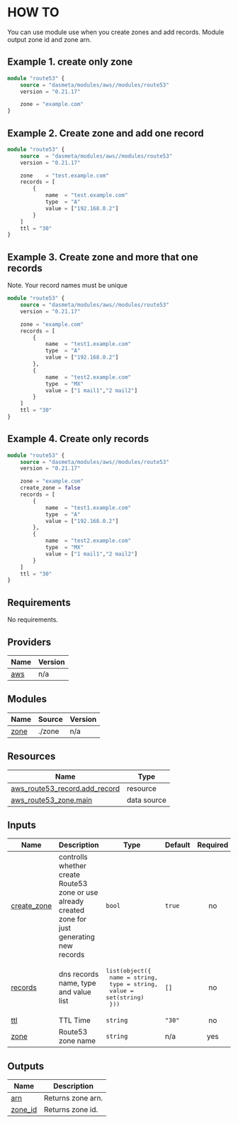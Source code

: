 # HOW TO

You can use module use when you create zones and add records.
Module output zone id and zone arn.

## Example 1. create only zone

```terraform
module "route53" {
    source = "dasmeta/modules/aws//modules/route53"
    version = "0.21.17"

    zone = "example.com"
}
```

## Example 2. Create zone and add one record

```terraform
module "route53" {
    source  = "dasmeta/modules/aws//modules/route53"
    version = "0.21.17"

    zone    = "test.example.com"
    records = [
        {
            name  = "test.example.com"
            type  = "A"
            value = ["192.168.0.2"]
        }
    ]
    ttl = "30"
}
```

## Example 3. Create zone and more that one records

Note. Your record names must be unique

```terraform
module "route53" {
    source = "dasmeta/modules/aws//modules/route53"
    version = "0.21.17"

    zone = "example.com"
    records = [
        {
            name  = "test1.example.com"
            type  = "A"
            value = ["192.168.0.2"]
        },
        {
            name  = "test2.example.com"
            type  = "MX"
            value = ["1 mail1","2 mail2"]
        }
    ]
    ttl = "30"
}
```

## Example 4. Create only records

```terraform
module "route53" {
    source = "dasmeta/modules/aws//modules/route53"
    version = "0.21.17"

    zone = "example.com"
    create_zone = false
    records = [
        {
            name  = "test1.example.com"
            type  = "A"
            value = ["192.168.0.2"]
        },
        {
            name  = "test2.example.com"
            type  = "MX"
            value = ["1 mail1","2 mail2"]
        }
    ]
    ttl = "30"
}
```

<!-- BEGINNING OF PRE-COMMIT-TERRAFORM DOCS HOOK -->
## Requirements

No requirements.

## Providers

| Name | Version |
|------|---------|
| <a name="provider_aws"></a> [aws](#provider\_aws) | n/a |

## Modules

| Name | Source | Version |
|------|--------|---------|
| <a name="module_zone"></a> [zone](#module\_zone) | ./zone | n/a |

## Resources

| Name | Type |
|------|------|
| [aws_route53_record.add_record](https://registry.terraform.io/providers/hashicorp/aws/latest/docs/resources/route53_record) | resource |
| [aws_route53_zone.main](https://registry.terraform.io/providers/hashicorp/aws/latest/docs/data-sources/route53_zone) | data source |

## Inputs

| Name | Description | Type | Default | Required |
|------|-------------|------|---------|:--------:|
| <a name="input_create_zone"></a> [create\_zone](#input\_create\_zone) | controlls whether create Route53 zone or use already created zone for just generating new records | `bool` | `true` | no |
| <a name="input_records"></a> [records](#input\_records) | dns records name, type and value list | <pre>list(object({<br>    name  = string,<br>    type  = string,<br>    value = set(string)<br>  }))</pre> | `[]` | no |
| <a name="input_ttl"></a> [ttl](#input\_ttl) | TTL Time | `string` | `"30"` | no |
| <a name="input_zone"></a> [zone](#input\_zone) | Route53 zone name | `string` | n/a | yes |

## Outputs

| Name | Description |
|------|-------------|
| <a name="output_arn"></a> [arn](#output\_arn) | Returns zone arn. |
| <a name="output_zone_id"></a> [zone\_id](#output\_zone\_id) | Returns zone id. |
<!-- END OF PRE-COMMIT-TERRAFORM DOCS HOOK -->
